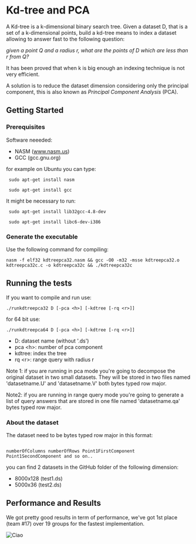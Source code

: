 # Kd-tree and PCA 

A Kd-tree is a k-dimensional binary search tree. Given a dataset D, that is a set of a k-dimensional points, build a kd-tree means to index a dataset allowing to answer fast to the following question: 

  *given a point Q and a radius r, what are the points of D which are less than r from Q?*


It has been proved that when k is big enough an indexing technique is not very efficient.

A solution is to reduce the dataset dimension considering only the principal component, this is also known as *Principal Component Analysis* (PCA).   


## Getting Started

  

### Prerequisites

  
Software neeeded: 

 - NASM (www.nasm.us)
 - GCC (gcc.gnu.org)

for example on Ubuntu you can type:
  
```
 sudo apt-get install nasm

 sudo apt-get install gcc
```

 It might be necessary to run: 

     sudo apt-get install lib32gcc-4.8-dev 
    
     sudo apt-get install libc6-dev-i386


### Generate the executable
  
 
 Use the following command for compiling: 

```
nasm -f elf32 kdtreepca32.nasm && gcc -O0 -m32 -msse kdtreepca32.o kdtreepca32c.c -o kdtreepca32c && ./kdtreepca32c
```

 
## Running the tests

  

If you want to compile and run use:

    ./runkdtreepca32 D [-pca <h>] [-kdtree [-rq <r>]]
    

for 64 bit use:

    ./runkdtreepca64 D [-pca <h>] [-kdtree [-rq <r>]]
    


 - D: dataset name (without '.ds')
 - pca <<h>h>: number of pca component 
 - kdtree: index the tree
 - rq <<r>r>: range query with radius r 
 
  
Note 1: if you are running in pca mode you're going to decompose the original dataset in two small datasets. They will be stored in two files named 'datasetname.U' and 'datasetname.V' both bytes typed row major. 

Note2: if you are running in range query mode you're going to generate a list of query answers that are stored in one file named 'datasetname.qa' bytes typed row major. 


### About the dataset 

The dataset need to be bytes typed row major in this format: 
```

numberOfColumns numberOfRows Point1FirstComponent Point1SecondComponent and so on..

```

you can find 2 datasets in the GitHub folder of the following dimension: 

- 8000x128 (test1.ds)
- 5000x36 (test2.ds)




## Performance and Results

 We got pretty good results in term of performance, we've got 1st place (team #17) over 19 groups for the fastest implementation. 

![Ciao](https://imagizer.imageshack.com/img923/8595/wjp7Kt.png)

  


